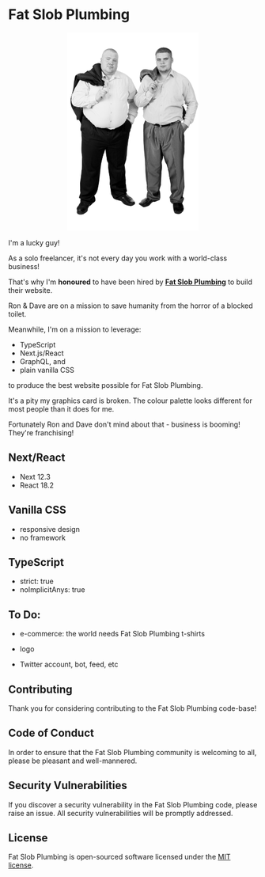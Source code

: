 # Fat Slob Plumbing
<div >
<p align="center"><img width="auto" height="400px" alt="Fat Slob Plumbing staff photo" src="./assets/img/staffPhoto-sm.png"/></p>
</div>
<p>I'm a lucky guy!</p>
<p>As a solo freelancer, it's not every day you work with a world-class business!</p>

That's why I'm **honoured** to have been hired by [**Fat Slob Plumbing**](https://fat-slob-plumbing.vercel.app/) to build their website.

Ron & Dave are on a mission to save humanity from the horror of a blocked toilet.

Meanwhile, I'm on a mission to leverage:
- TypeScript
- Next.js/React
- GraphQL, and
- plain vanilla CSS

to produce the best website possible for Fat Slob Plumbing.

It's a pity my graphics card is broken. The colour palette looks different for most people than it does for me.

Fortunately Ron and Dave don't mind about that - business is booming! They're franchising!

## Next/React

- Next 12.3
- React 18.2

## Vanilla CSS

- responsive design
- no framework

## TypeScript

- strict: true
- noImplicitAnys: true 

## To Do:

- e-commerce: the world needs Fat Slob Plumbing t-shirts

- logo

- Twitter account, bot, feed, etc

## Contributing

Thank you for considering contributing to the Fat Slob Plumbing code-base!

## Code of Conduct

In order to ensure that the Fat Slob Plumbing community is welcoming to all, please be pleasant and well-mannered.

## Security Vulnerabilities

If you discover a security vulnerability in the Fat Slob Plumbing code, please raise an issue. All security vulnerabilities will be promptly addressed.

## License

Fat Slob Plumbing is open-sourced software licensed under the [MIT license](https://opensource.org/licenses/MIT).
